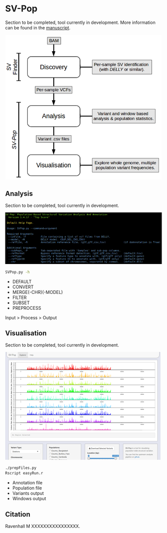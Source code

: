 # SV-Pop
Section to be completed, tool currently in development. More information can be found in the [manuscript](LINK_NEEDED).

![Pipeline Image](https://raw.githubusercontent.com/mattravenhall/SV-Pop/master/Images/Pipeline.png)


## Analysis
Section to be completed, tool currently in development.

![Preview Anaylsis](https://raw.githubusercontent.com/mattravenhall/SV-Pop/master/Images/Preview_Analysis.png)

```bash
SVPop.py -h
```

- DEFAULT
- CONVERT
- MERGE(-CHR)(-MODEL)
- FILTER
- SUBSET
- PREPROCESS

Input > Process > Output

## Visualisation
Section to be completed, tool currently in development.

![Preview Visualiser](https://raw.githubusercontent.com/mattravenhall/SV-Pop/master/Images/Preview_Visualisation.png)

```bash
./prepFiles.py
Rscript easyRun.r
```

- Annotation file
- Population file
- Variants output
- Windows output

## Citation
Ravenhall M XXXXXXXXXXXXXXXX.
